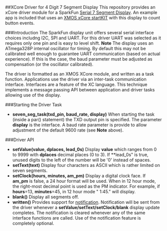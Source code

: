 ##XCore Driver for 4 Digit 7 Segment Display
This repository provides an xCore driver module for a SparkFun [Serial 7 Segment Display](https://github.com/sparkfun/Serial7SegmentDisplay/wiki/Serial-7-Segment-Display-Datasheet).  An example app is included that uses an [XMOS xCore startKIT](http://www.xmos.com/startkit) with this display to count button events.

###Introduction
The SparkFun display unit offers several serial interface choices includng I2C, SPI and UART. For this driver UART was selected as it requires only one pin and is easy to level shift.  **Note** The display uses an ATmega328P internal oscillator for timing.  By default this may not be calibrated well enough to guarantee UART communication (based on actual experience).  If this is the case, the baud parameter must be adjusted as compensation (or the oscillator calibrated).

The driver is formatted as an XMOS XCore module, and written as a task function.  Applications use the driver via an inter-task communication interface.  Interfaces are a feature of the XC language.  This technique implements a message passing API between application and driver tasks allowing use of the display.

###Starting the Driver Task
- **seven_seg_task(txd_pin, baud_rate, display)**  When starting the task (inside a par() statement) the TXD output pin is specified.  The parameter **display** is the interface.  A baud rate parameter is provide to allow adjustment of the default 9600 rate (see **Note** above).

###Driver API
- **setValue(value, dplaces, lead_0s)**  Display **value** which ranges from 0 to 9999 with **dplaces** decimal places (0 to 3).  If **lead_0s" is true, unused digits to the left of the number will be '0' instead of spaces.
- **setText(text)**  Display four characters as ASCII which is rather limited on seven segments.
- **setClock(hours, minutes, am_pm)**  Display a digital clock face.  If **am_pm** is false, a 24 hour format will be used.  When in 12 hour mode, the right-most decimal point is used as the PM indicator.  For example, if **hours**=13, **minutes**=45, in 12 hour mode " 1:45." will display.
- **blank()**  Display all segments off.
- **written()**  Provides support for [notification](https://www.xmos.com/published/how-use-notifications-over-interfaces?secure=1).  Notification will be sent from the driver whenever a **setValue/setText/setClock/blank** display update completes.  The notification is cleared whenever any of the same interface functions are called.  Use of the notification feature is completely optional.
